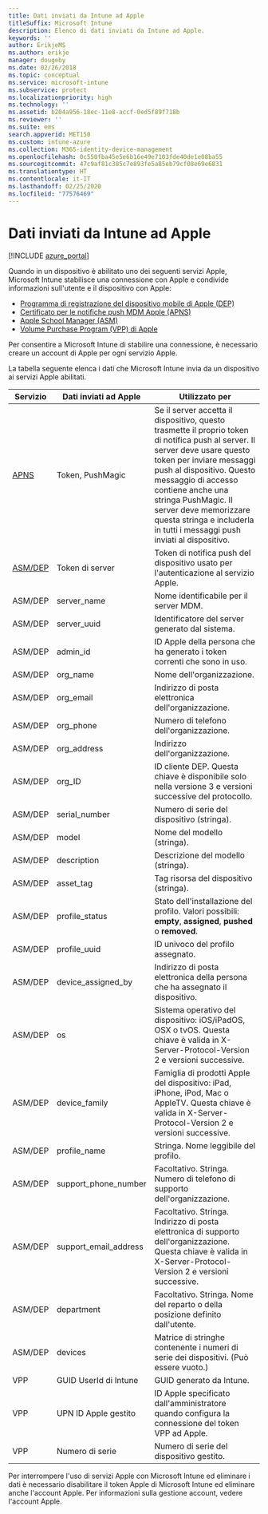 ```yaml
---
title: Dati inviati da Intune ad Apple
titleSuffix: Microsoft Intune
description: Elenco di dati inviati da Intune ad Apple.
keywords: ''
author: ErikjeMS
ms.author: erikje
manager: dougeby
ms.date: 02/26/2018
ms.topic: conceptual
ms.service: microsoft-intune
ms.subservice: protect
ms.localizationpriority: high
ms.technology: ''
ms.assetid: b204a956-18ec-11e8-accf-0ed5f89f718b
ms.reviewer: ''
ms.suite: ems
search.appverid: MET150
ms.custom: intune-azure
ms.collection: M365-identity-device-management
ms.openlocfilehash: 0c550fba45e5e6b16e49e7103fde40de1e08ba55
ms.sourcegitcommit: 47c9af81c385c7e893fe5a85eb79cf08e69e6831
ms.translationtype: HT
ms.contentlocale: it-IT
ms.lasthandoff: 02/25/2020
ms.locfileid: "77576469"
---
```

# <a name="data-intune-sends-to-apple"></a>Dati inviati da Intune ad Apple

[!INCLUDE [azure_portal](../includes/azure_portal.md)]

Quando in un dispositivo è abilitato uno dei seguenti servizi Apple, Microsoft Intune stabilisce una connessione con Apple e condivide informazioni sull'utente e il dispositivo con Apple: 

- [Programma di registrazione del dispositivo mobile di Apple (DEP)](../enrollment/device-enrollment-program-enroll-ios.md)
- [Certificato per le notifiche push MDM Apple (APNS)](../enrollment/apple-mdm-push-certificate-get.md)
- [Apple School Manager (ASM)](https://docs.microsoft.com/schooldatasync/apple-school-manager-integration-with-intune-for-education-and-school-data-sync)
- [Volume Purchase Program (VPP) di Apple](../apps/vpp-apps-ios.md)

Per consentire a Microsoft Intune di stabilire una connessione, è necessario creare un account di Apple per ogni servizio Apple.

La tabella seguente elenca i dati che Microsoft Intune invia da un dispositivo ai servizi Apple abilitati. 

| Servizio | Dati inviati ad Apple | Utilizzato per |
|---|---| ---|
| [APNS](https://developer.apple.com/library/content/documentation/Miscellaneous/Reference/MobileDeviceManagementProtocolRef/3-MDM_Protocol/MDM_Protocol.html#//apple_ref/doc/uid/TP40017387-CH3-SW2) | Token, PushMagic | Se il server accetta il dispositivo, questo trasmette il proprio token di notifica push al server. Il server deve usare questo token per inviare messaggi push al dispositivo. Questo messaggio di accesso contiene anche una stringa PushMagic. Il server deve memorizzare questa stringa e includerla in tutti i messaggi push inviati al dispositivo. |
| [ASM/DEP](https://developer.apple.com/library/content/documentation/Miscellaneous/Reference/MobileDeviceManagementProtocolRef/3-MDM_Protocol/MDM_Protocol.html#//apple_ref/doc/uid/TP40017387-CH3-SW2) | Token di server | Token di notifica push del dispositivo usato per l'autenticazione al servizio Apple. |
| ASM/DEP | server_name | Nome identificabile per il server MDM. |
| ASM/DEP | server_uuid | Identificatore del server generato dal sistema. |
| ASM/DEP | admin_id | ID Apple della persona che ha generato i token correnti che sono in uso. |
| ASM/DEP | org_name | Nome dell'organizzazione. |
| ASM/DEP | org_email | Indirizzo di posta elettronica dell'organizzazione. |
| ASM/DEP | org_phone | Numero di telefono dell'organizzazione. |
| ASM/DEP | org_address | Indirizzo dell'organizzazione. |
| ASM/DEP | org_ID | ID cliente DEP. Questa chiave è disponibile solo nella versione 3 e versioni successive del protocollo. |
| ASM/DEP | serial_number | Numero di serie del dispositivo (stringa). |
| ASM/DEP | model | Nome del modello (stringa). |
| ASM/DEP | description | Descrizione del modello (stringa). |
| ASM/DEP | asset_tag | Tag risorsa del dispositivo (stringa). |
| ASM/DEP | profile_status | Stato dell'installazione del profilo. Valori possibili: **empty**, **assigned**, **pushed** o **removed**. |
| ASM/DEP | profile_uuid | ID univoco del profilo assegnato. |
| ASM/DEP | device_assigned_by | Indirizzo di posta elettronica della persona che ha assegnato il dispositivo. |
| ASM/DEP | os | Sistema operativo del dispositivo: iOS/iPadOS, OSX o tvOS. Questa chiave è valida in X-Server-Protocol-Version 2 e versioni successive. |
| ASM/DEP | device_family | Famiglia di prodotti Apple del dispositivo: iPad, iPhone, iPod, Mac o AppleTV. Questa chiave è valida in X-Server-Protocol-Version 2 e versioni successive. |
| ASM/DEP | profile_name | Stringa. Nome leggibile del profilo. |
| ASM/DEP | support_phone_number | Facoltativo. Stringa. Numero di telefono di supporto dell'organizzazione. |
| ASM/DEP | support_email_address | Facoltativo. Stringa. Indirizzo di posta elettronica di supporto dell'organizzazione. Questa chiave è valida in X-Server-Protocol-Version 2 e versioni successive. |
| ASM/DEP | department | Facoltativo. Stringa. Nome del reparto o della posizione definito dall'utente. |
| ASM/DEP | devices | Matrice di stringhe contenente i numeri di serie dei dispositivi. (Può essere vuoto.) |
| VPP | GUID UserId di Intune | GUID generato da Intune. |
| VPP | UPN ID Apple gestito | ID Apple specificato dall'amministratore quando configura la connessione del token VPP ad Apple. |
| VPP | Numero di serie | Numero di serie del dispositivo gestito. |

Per interrompere l'uso di servizi Apple con Microsoft Intune ed eliminare i dati è necessario disabilitare il token Apple di Microsoft Intune ed eliminare anche l'account Apple. Per informazioni sulla gestione account, vedere l'account Apple.


